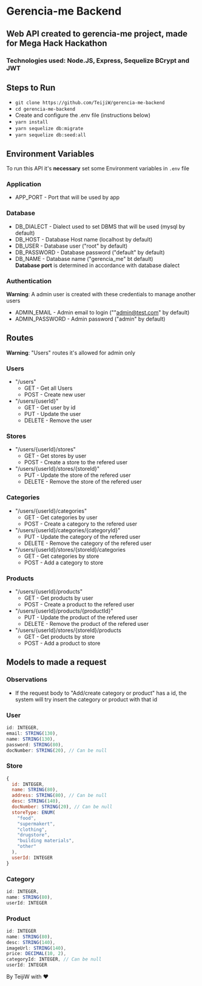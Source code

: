 # Gerencia-me Backend

## Web API created to gerencia-me project, made for Mega Hack Hackathon

### Technologies used: Node.JS, Express, Sequelize BCrypt and JWT

## Steps to Run

- `git clone https://github.com/TeijiW/gerencia-me-backend`
- `cd gerencia-me-backend`
- Create and configure the .env file (instructions below)
- `yarn install`
- `yarn sequelize db:migrate`
- `yarn sequelize db:seed:all`

## Environment Variables

To run this API it's **necessary** set some Environment variables in `.env` file

### Application

- APP_PORT - Port that will be used by app

### Database

- DB_DIALECT - Dialect used to set DBMS that will be used (mysql by default)
- DB_HOST - Database Host name (localhost by default)
- DB_USER - Database user ("root" by default)
- DB_PASSWORD - Database password ("default" by default)
- DB_NAME - Database name ("gerencia_me" bt default)  
  **Database port** is determined in accordance with database dialect

### Authentication

**Warning**: A admin user is created with these credentials to manage another users

- ADMIN_EMAIL - Admin email to login (""admin@test.com" by default)
- ADMIN_PASSWORD - Admin password ("admin" by default)

## Routes

**Warning**: "Users" routes it's allowed for admin only

### Users

- "/users"
  - GET - Get all Users
  - POST - Create new user
- "/users/{userId}"
  - GET - Get user by id
  - PUT - Update the user
  - DELETE - Remove the user

### Stores

- "/users/{userId}/stores"
  - GET - Get stores by user
  - POST - Create a store to the refered user
- "/users/{userId}/stores/{storeId}"
  - PUT - Update the store of the refered user
  - DELETE - Remove the store of the refered user

### Categories

- "/users/{userId}/categories"
  - GET - Get categories by user
  - POST - Create a category to the refered user
- "/users/{userId}/categories/{categoryId}"
  - PUT - Update the category of the refered user
  - DELETE - Remove the category of the refered user
- "/users/{userId}/stores/{storeId}/categories
  - GET - Get categories by store
  - POST - Add a category to store

### Products

- "/users/{userId}/products"
  - GET - Get products by user
  - POST - Create a product to the refered user
- "/users/{userId}/products/{productId}"
  - PUT - Update the product of the refered user
  - DELETE - Remove the product of the refered user
- "/users/{userId}/stores/{storeId}/products
  - GET - Get products by store
  - POST - Add a product to store

## Models to made a request

### Observations

- If the request body to "Add/create category or product" has a id, the system will try insert the category or product with that id

### User

```javascript
id: INTEGER,
email: STRING(130),
name: STRING(130),
password: STRING(80),
docNumber: STRING(20), // Can be null
```

### Store

```javascript
{
  id: INTEGER,
  name: STRING(80),
  address: STRING(80), // Can be null
  desc: STRING(140),
  docNumber: STRING(20), // Can be null
  storeType: ENUM(
    "food",
    "supermakert",
    "clothing",
    "drugstore",
    "building materials",
    "other"
  ),
  userId: INTEGER
}
```

### Category

```javascript
id: INTEGER,
name: STRING(80),
userId: INTEGER
```

### Product

```javascript
id: INTEGER
name: STRING(80),
desc: STRING(140),
imageUrl: STRING(140),
price: DECIMAL(10, 2),
categoryId: INTEGER, // Can be null
userId: INTEGER
```

By TeijiW with :heart:

